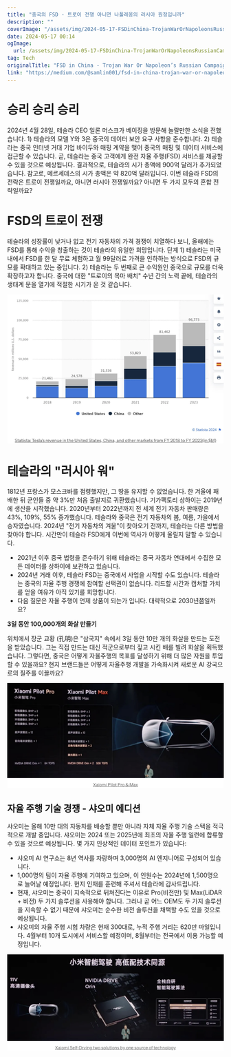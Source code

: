```yaml
---
title: "중국의 FSD - 트로이 전쟁 아니면 나폴레옹의 러시아 원정입니까"
description: ""
coverImage: "/assets/img/2024-05-17-FSDinChina-TrojanWarOrNapoleonsRussianCampaign_0.png"
date: 2024-05-17 00:14
ogImage: 
  url: /assets/img/2024-05-17-FSDinChina-TrojanWarOrNapoleonsRussianCampaign_0.png
tag: Tech
originalTitle: "FSD in China - Trojan War Or Napoleon’s Russian Campaign"
link: "https://medium.com/@samlin001/fsd-in-china-trojan-war-or-napoleons-russian-campaign-0ca5a429ed8e"
---
```



# 승리 승리 승리

2024년 4월 28일, 테슬라 CEO 일론 머스크가 베이징을 방문해 놀랄만한 소식을 전했습니다. 1) 테슬라의 모델 Y와 3은 중국의 데이터 보안 요구 사항을 준수합니다. 2) 테슬라는 중국 인터넷 거대 기업 바이두와 매핑 계약을 맺어 중국의 매핑 및 데이터 서비스에 접근할 수 있습니다. 곧, 테슬라는 중국 고객에게 완전 자율 주행(FSD) 서비스를 제공할 수 있을 것으로 예상됩니다. 결과적으로, 테슬라의 시가 총액에 900억 달러가 추가되었습니다. 참고로, 메르세데스의 시가 총액은 약 820억 달러입니다. 이번 테슬라 FSD의 전략은 트로이 전쟁일까요, 아니면 러시아 전쟁일까요? 아니면 두 가지 모두의 혼합 전략일까요?

# FSD의 트로이 전쟁

테슬라의 성장률이 낮거나 없고 전기 자동차의 가격 경쟁이 치열하다 보니, 올해에는 FSD를 통해 수익을 창출하는 것이 테슬라의 유일한 희망입니다. 단계 1) 테슬라는 미국 내에서 FSD를 한 달 무료 체험하고 월 99달러로 가격을 인하하는 방식으로 FSD의 규모를 확대하고 있는 중입니다. 2) 테슬라는 두 번째로 큰 수익원인 중국으로 규모를 더욱 확장하고자 합니다. 중국에 대한 "트로이의 목마 배치" 수년 간의 노력 끝에, 테슬라의 생태계 문을 열기에 적절한 시기가 온 것 같습니다.

<div class="content-ad"></div>

![Image](/assets/img/2024-05-17-FSDinChina-TrojanWarOrNapoleonsRussianCampaign_0.png)

# 테슬라의 "러시아 워"

1812년 프랑스가 모스크바를 점령했지만, 그 땅을 유지할 수 없었습니다. 한 겨울에 패배한 뒤 군인들 중 약 3%만 처음 출발지로 귀환했습니다. 기가팩토리 상하이는 2019년에 생산을 시작했습니다. 2020년부터 2022년까지 전 세계 전기 자동차 판매량은 43%, 109%, 55% 증가했습니다. 테슬라와 중국은 전기 자동차의 봄, 여름, 가을에서 승자였습니다. 2024년 "전기 자동차의 겨울"이 찾아오기 전까지, 테슬라는 다른 방법을 찾아야 합니다. 시간만이 테슬라 FSD에게 이번에 역사가 어떻게 울릴지 말할 수 있습니다.

- 2021년 이후 중국 법령을 준수하기 위해 테슬라는 중국 자동차 연대에서 수집한 모든 데이터를 상하이에 보관하고 있습니다.
- 2024년 거래 이후, 테슬라 FSD는 중국에서 사업을 시작할 수도 있습니다. 테슬라는 중국의 자율 주행 경쟁에 참여할 선택권이 없습니다. 리드할 시간과 캡처할 가치를 얻을 여유가 아직 있기를 희망합니다.
- 다음 질문은 자율 주행이 언제 상품이 되는가 입니다. 대략적으로 2030년쯤일까요?

<div class="content-ad"></div>

**3일 동안 100,000개의 화살 만들기**

위치에서 장군 교황 (孔明)은 "삼국지" 속에서 3일 동안 10만 개의 화살을 만드는 도전을 받았습니다. 그는 직접 만드는 대신 적군으로부터 짚고 시킨 배를 빌려 화살을 획득했습니다. 그렇다면, 중국은 어떻게 자율주행의 목표를 달성하기 위해 더 많은 자원을 투입할 수 있을까요? 현지 브랜드들은 어떻게 자율주행 개발을 가속화시켜 새로운 AI 강국으로의 질주를 이끌까요?

![](/assets/img/2024-05-17-FSDinChina-TrojanWarOrNapoleonsRussianCampaign_2.png)

<div class="content-ad"></div>

## 자율 주행 기술 경쟁 - 샤오미 에디션

샤오미는 올해 10만 대의 자동차를 배송할 뿐만 아니라 자체 자율 주행 기술 스택을 적극적으로 개발 중입니다. 샤오미는 2024 또는 2025년에 최초의 자율 주행 일련에 합류할 수 있을 것으로 예상됩니다. 몇 가지 인상적인 데이터 포인트가 있습니다:

- 샤오미 AI 연구소는 8년 역사를 자랑하며 3,000명의 AI 엔지니어로 구성되어 있습니다.
- 1,000명의 팀이 자율 주행에 기여하고 있으며, 이 인원수는 2024년에 1,500명으로 늘어날 예정입니다. 현지 인재를 훈련해 주셔서 테슬라에 감사드립니다.
- 현재, 샤오미는 중국이 지속적으로 뒤쳐진다는 이유로 Pro(비전만) 및 Max(LiDAR + 비전) 두 가지 솔루션을 사용해야 합니다. 그러나 곧 어느 OEM도 두 가지 솔루션을 지속할 수 없기 때문에 샤오미는 순수한 비전 솔루션을 채택할 수도 있을 것으로 예상됩니다.
- 샤오미의 자율 주행 시험 차량은 현재 300대로, 누적 주행 거리는 620만 마일입니다. 4월부터 10개 도시에서 서비스할 예정이며, 8월부터는 전국에서 이용 가능할 예정입니다.

![image](/assets/img/2024-05-17-FSDinChina-TrojanWarOrNapoleonsRussianCampaign_3.png)